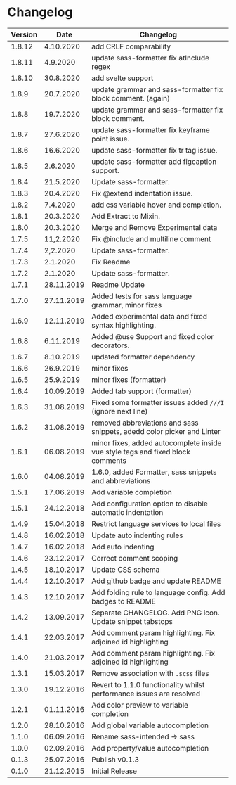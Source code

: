 # Changelog

| Version | Date       | Changelog                                                                      |
| ------- | ---------- | ------------------------------------------------------------------------------ |
| 1.8.12  | 4.10.2020  | add CRLF comparability                                                         |
| 1.8.11  | 4.9.2020   | update sass-formatter fix atInclude regex                                      |
| 1.8.10  | 30.8.2020  | add svelte support                                                             |
| 1.8.9   | 20.7.2020  | update grammar and sass-formatter fix block comment. (again)                   |
| 1.8.8   | 19.7.2020  | update grammar and sass-formatter fix block comment.                           |
| 1.8.7   | 27.6.2020  | update sass-formatter fix keyframe point issue.                                |
| 1.8.6   | 16.6.2020  | update sass-formatter fix tr tag issue.                                        |
| 1.8.5   | 2.6.2020   | update sass-formatter add figcaption support.                                  |
| 1.8.4   | 21.5.2020  | Update sass-formatter.                                                         |
| 1.8.3   | 20.4.2020  | Fix @extend indentation issue.                                                 |
| 1.8.2   | 7.4.2020   | add css variable hover and completion.                                         |
| 1.8.1   | 20.3.2020  | Add Extract to Mixin.                                                          |
| 1.8.0   | 20.3.2020  | Merge and Remove Experimental data                                             |
| 1.7.5   | 11,2.2020  | Fix @include and multiline comment                                             |
| 1.7.4   | 2,2.2020   | Update sass-formatter.                                                         |
| 1.7.3   | 2.1.2020   | Fix Readme                                                                     |
| 1.7.2   | 2.1.2020   | Update sass-formatter.                                                         |
| 1.7.1   | 28.11.2019 | Readme Update                                                                  |
| 1.7.0   | 27.11.2019 | Added tests for sass language grammar, minor fixes                             |
| 1.6.9   | 12.11.2019 | Added experimental data and fixed syntax highlighting.                         |
| 1.6.8   | 6.11.2019  | Added @use Support and fixed color decorators.                                 |
| 1.6.7   | 8.10.2019  | updated formatter dependency                                                   |
| 1.6.6   | 26.9.2019  | minor fixes                                                                    |
| 1.6.5   | 25.9.2019  | minor fixes (formatter)                                                        |
| 1.6.4   | 10.09.2019 | Added tab support (formatter)                                                  |
| 1.6.3   | 31.08.2019 | Fixed some formatter issues added `///I` (ignore next line)                    |
| 1.6.2   | 31.08.2019 | removed abbreviations and sass snippets, adedd color picker and Linter         |
| 1.6.1   | 06.08.2019 | minor fixes, added autocomplete inside vue style tags and fixed block comments |
| 1.6.0   | 04.08.2019 | 1.6.0, added Formatter, sass snippets and abbreviations                        |
| 1.5.1   | 17.06.2019 | Add variable completion                                                        |
| 1.5.1   | 24.12.2018 | Add configuration option to disable automatic indentation                      |
| 1.4.9   | 15.04.2018 | Restrict language services to local files                                      |
| 1.4.8   | 16.02.2018 | Update auto indenting rules                                                    |
| 1.4.7   | 16.02.2018 | Add auto indenting                                                             |
| 1.4.6   | 23.12.2017 | Correct comment scoping                                                        |
| 1.4.5   | 18.10.2017 | Update CSS schema                                                              |
| 1.4.4   | 12.10.2017 | Add github badge and update README                                             |
| 1.4.3   | 12.10.2017 | Add folding rule to language config. Add badges to README                      |
| 1.4.2   | 13.09.2017 | Separate CHANGELOG. Add PNG icon. Update snippet tabstops                      |
| 1.4.1   | 22.03.2017 | Add comment param highlighting. Fix adjoined id highlighting                   |
| 1.4.0   | 21.03.2017 | Add comment param highlighting. Fix adjoined id highlighting                   |
| 1.3.1   | 15.03.2017 | Remove association with `.scss` files                                          |
| 1.3.0   | 19.12.2016 | Revert to 1.1.0 functionality whilst performance issues are resolved           |
| 1.2.1   | 01.11.2016 | Add color preview to variable completion                                       |
| 1.2.0   | 28.10.2016 | Add global variable autocompletion                                             |
| 1.1.0   | 06.09.2016 | Rename sass-intended -> sass                                                   |
| 1.0.0   | 02.09.2016 | Add property/value autocompletion                                              |
| 0.1.3   | 25.07.2016 | Publish v0.1.3                                                                 |
| 0.1.0   | 21.12.2015 | Initial Release                                                                |
